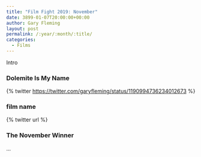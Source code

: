 ```yaml
---
title: "Film Fight 2019: November"
date: 3899-01-07T20:00:00+00:00
author: Gary Fleming
layout: post
permalink: /:year/:month/:title/
categories:
  - Films
---
```


Intro

### Dolemite Is My Name

{% twitter https://twitter.com/garyfleming/status/1190994736234012673 %}

### film name

{% twitter url %}


### The November Winner

...
